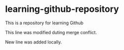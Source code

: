 # learning-github-repository
This is a repository for learning Github

This line was modified duting merge conflict.

New line was added locally.